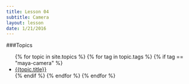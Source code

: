 ```yaml
---
title: Lesson 04
subtitle: Camera
layout: lesson
date: 1/21/2016
---
```


###Topics
<ul>
 {% for topic in site.topics %}
   {% for tag in topic.tags %}
       {% if tag == "maya-camera" %}
           <li><a href="{{ topic.url | prepend: site.baseurl }}">{{topic.title}}</a></li>
        {% endif %}
   {% endfor %}
 {% endfor %}
</ul>
